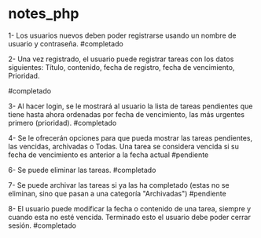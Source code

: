# notes_php
1- Los usuarios nuevos deben poder registrarse usando un nombre de usuario y contraseña.
#completado

2- Una vez registrado, el usuario puede registrar tareas con los datos siguientes: Título, contenido, fecha de registro, fecha de vencimiento, Prioridad.

#completado

3- Al hacer login, se le mostrará al usuario la lista de tareas pendientes que tiene hasta ahora ordenadas por fecha de vencimiento, las más urgentes primero (prioridad).
#completado

4- Se le ofrecerán opciones para que pueda mostrar las tareas pendientes, las vencidas, archivadas o Todas. Una tarea se considera vencida si su fecha de vencimiento es anterior a la fecha actual
#pendiente

6- Se puede eliminar las tareas.
#completado

7- Se puede archivar las tareas si ya las ha completado (estas no se eliminan, sino que pasan a una categoría "Archivadas")
#pendiente

8- El usuario puede modificar la fecha o contenido de una tarea, siempre y cuando esta no esté vencida.
Terminado esto el usuario debe poder cerrar sesión.
#completado
